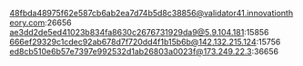 48fbda48975f62e587cb6ab2ea7d74b5d8c38856@validator41.innovationtheory.com:26656
ae3dd2de5ed41023b834fa8630c2676731929da9@5.9.104.181:15856
666ef29329c1cdec92ab678d7f720dd4f1b15b6b@142.132.215.124:15756
ed8cb510e6b57e7397e992532d1ab26803a0023f@173.249.22.3:36656
